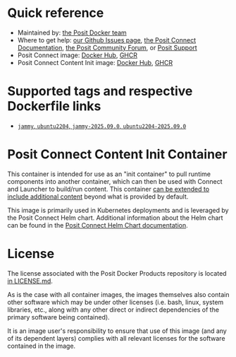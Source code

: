# Quick reference

* Maintained by: [the Posit Docker team](https://github.com/rstudio/rstudio-docker-products)
* Where to get help: [our Github Issues page](https://github.com/rstudio/rstudio-docker-products/issues), [the Posit Connect Documentation](https://docs.posit.co/connect/), 
  [the Posit Community Forum](https://forum.posit.co/c/posit-professional-hosted/posit-connect/27), or [Posit Support](https://support.posit.co/hc/en-us)
* Posit Connect image: [Docker Hub](https://hub.docker.com/r/rstudio/rstudio-connect), [GHCR](https://github.com/rstudio/rstudio-docker-products/pkgs/container/rstudio-connect)
* Posit Connect Content Init image: [Docker Hub](https://hub.docker.com/r/rstudio/rstudio-connect-content-init), [GHCR](https://github.com/rstudio/rstudio-docker-products/pkgs/container/rstudio-connect-content-init)

# Supported tags and respective Dockerfile links

* [`jammy`, `ubuntu2204`, `jammy-2025.09.0`, `ubuntu2204-2025.09.0`](https://github.com/rstudio/rstudio-docker-products/blob/main/connect/Dockerfile.2204)

# Posit Connect Content Init Container

This container is intended for use as an "init container" to pull
runtime components into another container, which can then be used with Connect and
Launcher to build/run content. This container [can be extended to include additional
content](https://docs.posit.co/helm/examples/connect/container-images/custom-images.html)
beyond what is provided by default.

This image is primarily used in Kubernetes deployments and is leveraged by the Posit 
Connect Helm chart. Additional information about the Helm chart can be found in the
[Posit Connect Helm Chart documentation](https://docs.posit.co/helm/charts/rstudio-connect/README.html).

# License

The license associated with the Posit Docker Products repository is located [in LICENSE.md](https://github.com/rstudio/rstudio-docker-products/blob/main/LICENSE.md).

As is the case with all container images, the images themselves also contain other software which may be under other
licenses (i.e. bash, linux, system libraries, etc., along with any other direct or indirect dependencies of the primary
software being contained).

It is an image user's responsibility to ensure that use of this image (and any of its dependent layers) complies with
all relevant licenses for the software contained in the image.

